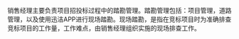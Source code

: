 销售经理主要负责项目招投标过程中的踏勘管理。踏勘管理包括：项目管理，道路管理，以及使用迅洁APP进行现场踏勘。现场踏勘，是指在竞标项目时为准确排查竞标项目的工作量，工作难点，由销售经理组织实施的现场排查工作。